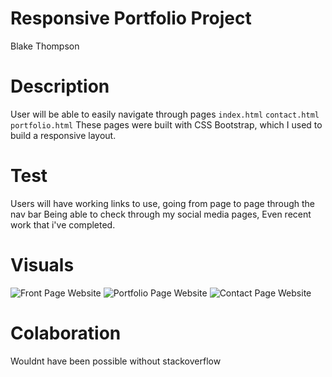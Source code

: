 # Responsive Portfolio Project

Blake Thompson

# Description

User will be able to easily navigate through pages
`index.html`
`contact.html`
`portfolio.html`
These pages were built with CSS Bootstrap, which I used to build a responsive layout.

# Test

Users will have working links to use, going from page to page through the nav bar
Being able to check through my social media pages,
Even recent work that i've completed.

# Visuals

![Front Page Website](https://github.com/fleshborne/Responsive-Portfolio/blob/master/Assets/picsforreadme/GYfwoMg.png)
![Portfolio Page Website](https://github.com/fleshborne/Responsive-Portfolio/blob/master/Assets/picsforreadme/A4rNK1k.png)
![Contact Page Website](https://github.com/fleshborne/Responsive-Portfolio/blob/master/Assets/picsforreadme/I8zebVz.png)

# Colaboration

Wouldnt have been possible without stackoverflow
